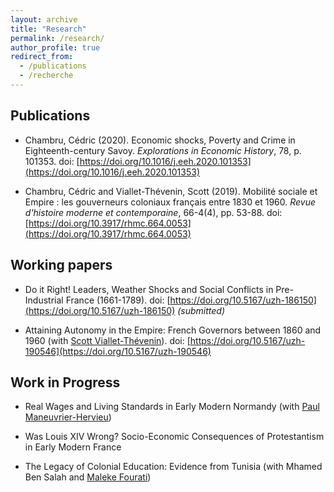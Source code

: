 ```yaml
---
layout: archive
title: "Research"
permalink: /research/
author_profile: true
redirect_from:
  - /publications
  - /recherche
---
```


## Publications

* Chambru, Cédric (2020). Economic shocks, Poverty and Crime in Eighteenth-century Savoy. _Explorations in Economic History_, 78, p. 101353. doi: [https://doi.org/10.1016/j.eeh.2020.101353](https://doi.org/10.1016/j.eeh.2020.101353)

* Chambru, Cédric and  Viallet-Thévenin, Scott (2019). Mobilité sociale et Empire : les gouverneurs coloniaux français entre 1830 et 1960. _Revue d'histoire moderne et contemporaine_, 66-4(4), pp. 53-88. doi: [https://doi.org/10.3917/rhmc.664.0053](https://doi.org/10.3917/rhmc.664.0053)

## Working papers  

* Do it Right! Leaders, Weather Shocks and Social Conflicts in Pre-Industrial France (1661-1789). doi: [https://doi.org/10.5167/uzh-186150](https://doi.org/10.5167/uzh-186150)
_(submitted)_

* Attaining Autonomy in the Empire: French Governors between 1860 and 1960 (with [Scott Viallet-Thévenin](https://cv.archives-ouvertes.fr/scott-viallet-thevenin)). doi: [https://doi.org/10.5167/uzh-190546](https://doi.org/10.5167/uzh-190546)

## Work in Progress  

* Real Wages and Living Standards in Early Modern Normandy (with [Paul Maneuvrier-Hervieu](https://paulmaneuvrierhervieu.github.io/))

* Was Louis XIV Wrong? Socio-Economic Consequences of Protestantism in Early Modern France

* The Legacy of Colonial Education: Evidence from Tunisia (with Mhamed Ben Salah and [Maleke Fourati](https://sites.google.com/view/malekefourati/home))

